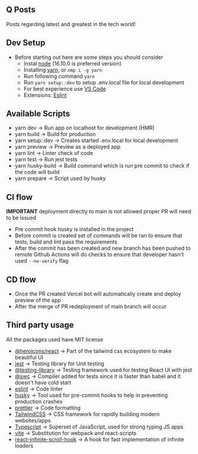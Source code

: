 ## Q Posts

Posts regarding latest and greatest in the tech world!

## Dev Setup

- Before starting out here are some steps you should consider
  - Instal [node](https://nodejs.org/en/) (16.10.0 is preferred version)
  - Installing [yarn](https://classic.yarnpkg.com/lang/en/docs/cli/install/), or `nmp i -g yarn`
  - Run following command `yarn`
  - Run `yarn setup::dev` to setup .env.local file for local development
  - For best experience use [VS Code](https://code.visualstudio.com/)
  - Extensions: [Eslint](https://marketplace.visualstudio.com/items?itemName=dbaeumer.vscode-eslint)

## Available Scripts

- yarn dev -> Run app on localhost for development (HMR)
- yarn build -> Build for production
- yarn setup::dev -> Creates started .env.local for local development
- yarn preview -> Preview as a deployed app
- yarn lint -> Linter check of code
- yarn test -> Run jest tests
- yarn husky-build -> Build command which is run pre commit to check if the code will build
- yarn prepare -> Script used by husky

## CI flow

**IMPORTANT** deployment directly to main is not allowed proper PR will need to be issued

- Pre commit hook husky is installed in the project
- Before commit is created set of commands will be ran to ensure that tests, build and lint pass the requirements
- After the commit has been created and new branch has been pushed to remote Github Actions will do checks to ensure that developer hasn't used `--no-verify` flag

## CD flow

- Once the PR created Vercel bot will automatically create and deploy preview of the app
- After the merge of PR redeployment of main branch will occur

## Third party usage

All the packages used have MIT license

- [@heroicons/react](https://github.com/tailwindlabs/heroicons) -> Part of the tailwind css ecosystem to make beautiful UI
- [jest](https://jestjs.io/) -> Testing library for Unit testing
- [@testing-library](https://testing-library.com/) -> Testing framework used for testing React UI with jest
- [@swc](https://swc.rs/) -> Compiler added for tests since it is faster than babel and it doesn't have cold start
- [eslint](https://eslint.org/) -> Code linter
- [husky](https://typicode.github.io/husky/#/) -> Tool used for pre-commit hooks to help in preventing production crashes
- [prettier](https://prettier.io/) -> Code formatting
- [TailwindCSS](https://tailwindcss.com/) -> CSS framework for rapidly building modern websites/apps
- [Typescript](https://www.typescriptlang.org/) -> Superset of JavaScript, used for strong typing JS apps
- [vite](https://vitejs.dev/) -> Substitution for webpack and react-scripts
- [react-infinite-scroll-hook](https://www.npmjs.com/package/react-infinite-scroll-hook) -> A hook for fast implementation of infinite loaders
